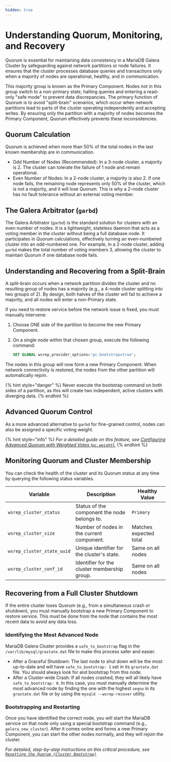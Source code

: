 ```yaml
---
hidden: true
---
```


# Understanding Quorum, Monitoring, and Recovery

Quorum is essential for maintaining data consistency in a MariaDB Galera Cluster by safeguarding against network partitions or node failures. It ensures that the cluster processes database queries and transactions only when a majority of nodes are operational, healthy, and in communication.

This majority group is known as the Primary Component. Nodes not in this group switch to a non-primary state, halting queries and entering a read-only "safe mode" to prevent data discrepancies. The primary function of Quorum is to avoid "split-brain" scenarios, which occur when network partitions lead to parts of the cluster operating independently and accepting writes. By ensuring only the partition with a majority of nodes becomes the Primary Component, Quorum effectively prevents these inconsistencies.

## Quorum Calculation

Quorum is achieved when more than 50% of the total nodes in the last known membership are in communication.

* Odd Number of Nodes (Recommended): In a 3-node cluster, a majority is 2. The cluster can tolerate the failure of 1 node and remain operational.
* Even Number of Nodes: In a 2-node cluster, a majority is also 2. If one node fails, the remaining node represents only 50% of the cluster, which is not a majority, and it will lose Quorum. This is why a 2-node cluster has no fault tolerance without an external voting member.

## The Galera Arbitrator (`garbd`)

The Galera Arbitrator (`garbd`) is the standard solution for clusters with an even number of nodes. It is a lightweight, stateless daemon that acts as a voting member in the cluster without being a full database node. It participates in Quorum calculations, effectively turning an even-numbered cluster into an odd-numbered one. For example, in a 2-node cluster, adding `garbd` makes the total number of voting members 3, allowing the cluster to maintain Quorum if one database node fails.

## Understanding and Recovering from a Split-Brain

A split-brain occurs when a network partition divides the cluster and no resulting group of nodes has a majority (e.g., a 4-node cluster splitting into two groups of 2). By design, both halves of the cluster will fail to achieve a majority, and all nodes will enter a non-Primary state.

If you need to restore service before the network issue is fixed, you must manually intervene:

1. Choose ONE side of the partition to become the new Primary Component.
2.  On a single node within that chosen group, execute the following command:

    ```sql
    SET GLOBAL wsrep_provider_options='pc.bootstrap=true';
    ```

The nodes in this group will now form a new Primary Component. When network connectivity is restored, the nodes from the other partition will automatically rejoin.

{% hint style="danger" %}
Never execute the bootstrap command on both sides of a partition, as this will create two independent, active clusters with diverging data.
{% endhint %}

## Advanced Quorum Control

As a more advanced alternative to `garbd` for fine-grained control, nodes can also be assigned a specific voting weight.

{% hint style="info" %}
_For a detailed guide on this feature, see_ [_Configuring Advanced Quorum with Weighted Votes (`pc.weight`)._](../galera-architecture/quorum-control-with-weighted-votes.md)
{% endhint %}

## Monitoring Quorum and Cluster Membership

You can check the health of the cluster and its Quorum status at any time by querying the following status variables.

| Variable                   | Description                                  | Healthy Value          |
| -------------------------- | -------------------------------------------- | ---------------------- |
| `wsrep_cluster_status`     | Status of the component the node belongs to. | `Primary`              |
| `wsrep_cluster_size`       | Number of nodes in the current component.    | Matches expected total |
| `wsrep_cluster_state_uuid` | Unique identifier for the cluster's state.   | Same on all nodes      |
| `wsrep_cluster_conf_id`    | Identifier for the cluster membership group. | Same on all nodes      |

## Recovering from a Full Cluster Shutdown

If the entire cluster loses Quorum (e.g., from a simultaneous crash or shutdown), you must manually bootstrap a new Primary Component to restore service. This must be done from the node that contains the most recent data to avoid any data loss.

### Identifying the Most Advanced Node

MariaDB Galera Cluster provides a `safe_to_bootstrap` flag in the `/var/lib/mysql/grastate.dat` file to make this process safer and easier.

* After a Graceful Shutdown: The last node to shut down will be the most up-to-date and will have `safe_to_bootstrap: 1` set in its `grastate.dat` file. You should always look for and bootstrap from this node.
* After a Cluster-wide Crash: If all nodes crashed, they will all likely have `safe_to_bootstrap: 0`. In this case, you must manually determine the most advanced node by finding the one with the highest `seqno` in its `grastate.dat` file or by using the `mysqld --wsrep-recover` utility.

### Bootstrapping and Restarting

Once you have identified the correct node, you will start the MariaDB service on that node only using a special bootstrap command (e.g., `galera_new_cluster`). After it comes online and forms a new Primary Component, you can start the other nodes normally, and they will rejoin the cluster.

_For detailed, step-by-step instructions on this critical procedure, see_ [_`Resetting the Quorum (Cluster Bootstrap)`_](resetting-the-quorum-cluster-bootstrap.md)&#x20;
